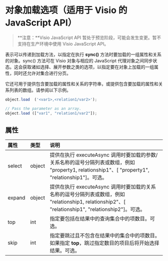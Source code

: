# <a name="object-load-options-javascript-api-for-visio"></a>对象加载选项（适用于 Visio 的 JavaScript API）

>**注意：**Visio JavaScript API 暂处于预览阶段，可能会发生变更。暂不支持在生产环境中使用 Visio JavaScript API。

表示可以传递到加载方法，以指定在执行 **sync()** 方法时要加载的一组属性和关系的对象。sync() 方法可在 Visio 对象与相应的 JavaScript 代理对象之间同步状态。这会获取诸如选择、展开参数之类的选项，以指定要在对象上加载的一组属性，同时还允许对集合进行分页。

它还可用于提供包含要加载的属性和关系的字符串，或提供包含要加载的属性和关系列表的数组。请参阅以下示例。

```js
object.load  ('<var1>,<relation1/var2>');

// Pass the parameter as an array.
object.load (["var1", "relation1/var2"]);
```

## <a name="properties"></a>属性

| 属性 | 类型  | 说明 |
|:---------|:------|:------------|
|select    |object |提供在执行 executeAsync 调用时要加载的参数/关系名称的逗号分隔列表或数组，例如 "property1, relationship1"、[ "property1", "relationship1"]。可选。|
|expand    |object |提供在执行 executeAsync 调用时要加载的关系名称的逗号分隔列表或数组，例如 "relationship1, relationship2"、[ "relationship1", "relationship2"]。可选。|
|top       |int    |指定要包括在结果中的查询集合中的项数目。可选。|
|skip      |int    |指定要跳过且不包含在结果中的集合中的项数目。如果指定 **top**，跳过指定数目的项目后将开始选择结果。可选。|


